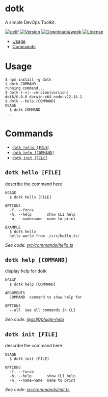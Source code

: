 dotk
====

A simple DevOps Toolkit.

[![oclif](https://img.shields.io/badge/cli-oclif-brightgreen.svg)](https://oclif.io)
[![Version](https://img.shields.io/npm/v/dotk.svg)](https://npmjs.org/package/dotk)
[![Downloads/week](https://img.shields.io/npm/dw/dotk.svg)](https://npmjs.org/package/dotk)
[![License](https://img.shields.io/npm/l/dotk.svg)](https://github.com/marlonkjoseph/dotk-cli/blob/master/package.json)

<!-- toc -->
* [Usage](#usage)
* [Commands](#commands)
<!-- tocstop -->
# Usage
<!-- usage -->
```sh-session
$ npm install -g dotk
$ dotk COMMAND
running command...
$ dotk (-v|--version|version)
dotk/0.0.0 darwin-x64 node-v12.14.1
$ dotk --help [COMMAND]
USAGE
  $ dotk COMMAND
...
```
<!-- usagestop -->
# Commands
<!-- commands -->
* [`dotk hello [FILE]`](#dotk-hello-file)
* [`dotk help [COMMAND]`](#dotk-help-command)
* [`dotk init [FILE]`](#dotk-init-file)

## `dotk hello [FILE]`

describe the command here

```
USAGE
  $ dotk hello [FILE]

OPTIONS
  -f, --force
  -h, --help       show CLI help
  -n, --name=name  name to print

EXAMPLE
  $ dotk hello
  hello world from ./src/hello.ts!
```

_See code: [src/commands/hello.ts](https://github.com/marlonkjoseph/dotk-cli/blob/v0.0.0/src/commands/hello.ts)_

## `dotk help [COMMAND]`

display help for dotk

```
USAGE
  $ dotk help [COMMAND]

ARGUMENTS
  COMMAND  command to show help for

OPTIONS
  --all  see all commands in CLI
```

_See code: [@oclif/plugin-help](https://github.com/oclif/plugin-help/blob/v2.2.3/src/commands/help.ts)_

## `dotk init [FILE]`

describe the command here

```
USAGE
  $ dotk init [FILE]

OPTIONS
  -f, --force
  -h, --help       show CLI help
  -n, --name=name  name to print
```

_See code: [src/commands/init.ts](https://github.com/marlonkjoseph/dotk-cli/blob/v0.0.0/src/commands/init.ts)_
<!-- commandsstop -->
